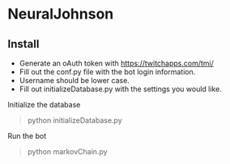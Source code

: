 # NeuralJohnson

## Install
- Generate an oAuth token with https://twitchapps.com/tmi/
- Fill out the conf.py file with the bot login information.
- Username should be lower case.
- Fill out initializeDatabase.py with the settings you would like.

Initialize the database
> python initializeDatabase.py

Run the bot
> python markovChain.py
